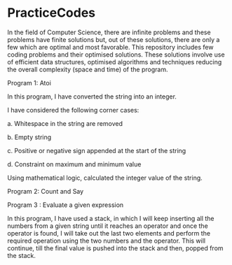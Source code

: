 # PracticeCodes

In the field of Computer Science, there are infinite problems and these problems have finite solutions but, out of these solutions, there are only a few which are optimal and most favorable. This repository includes few coding problems and their optimised solutions. These solutions involve use of efficient data structures, optimised algorithms and techniques reducing the overall complexity (space and time) of the program.

Program 1: Atoi

In this program, I have converted the string into an integer.

I have considered the following corner cases:

a. Whitespace in the string are removed

b. Empty string

c. Positive or negative sign appended at the start of the string

d. Constraint on maximum and minimum value

Using mathematical logic, calculated the integer value of the string.

Program 2: Count and Say

Program 3 : Evaluate a given expression

In this program, I have used a stack, in which I will keep inserting all the numbers from a given string until it reaches an operator and once the operator is found, I will take out the last two elements and perform the required operation using the two numbers and the operator. This will continue, till the final value is pushed into the stack and then, popped from the stack.
